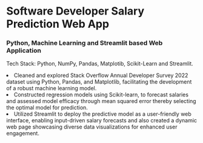# Software Developer Salary Prediction Web App

### Python, Machine Learning and Streamlit based Web Application
Tech Stack: Python, NumPy, Pandas, Matplotib, Scikit-Learn and Streamlit.

<li>Cleaned and explored Stack Overflow Annual Developer Survey 2022 dataset using Python, Pandas, and Matplotlib, facilitating the development of a robust machine learning model.</li>
<li>Constructed regression models using Scikit-learn, to forecast salaries and assessed model efficacy through mean squared error thereby selecting the optimal model for prediction.</li>
<li>Utilized Streamlit to deploy the predictive model as a user-friendly web interface, enabling input-driven salary forecasts and also created a dynamic web page showcasing diverse data visualizations for enhanced user engagement.</li>

